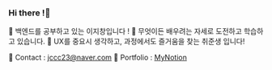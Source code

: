    ### Hi there !🙌

🍊  백엔드를 공부하고 있는 이지창입니다 !
🍑  무엇이든 배우려는 자세로 도전하고 학습하고 있습니다.
🥭  UX를 중요시 생각하고, 과정에서도 즐거움을 찾는 취준생 입니다!
 

💌 Contact : jccc23@naver.com
📖 Portfolio : [MyNotion](https://kind-chauffeur-7cb.notion.site/d9c1eb12dec0456bb24f62f0f2b12f62)




